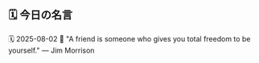## 🗓️ 今日の名言

<!--START_SECTION:quote-->
🗓️ 2025-08-02
💬 "A friend is someone who gives you total freedom to be yourself." — Jim Morrison
<!--END_SECTION:quote-->
